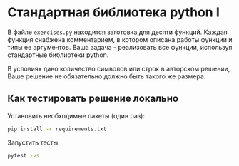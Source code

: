 # Стандартная библиотека python I

В файле `exercises.py` находится заготовка для десяти функций. Каждая функция снабжена комментарием, в котором описана работы функции и типы ее аргументов. Ваша задача - реализовать все функции, используя стандартные библиотеки python.

В условиях дано количество символов или строк в авторском решении, Ваше решение не обязательно должно быть такого же размера.

## Как тестировать решение локально

Установить необходимые пакеты (один раз):

```bash
pip install -r requirements.txt
```

Запустить тесты:

```bash
pytest -vs
```
